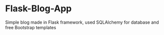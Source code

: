 # Flask-Blog-App
Simple blog made in Flask framework, used SQLAlchemy for database and free Bootstrap templates
